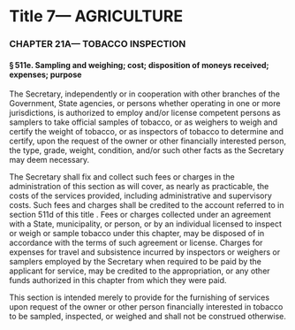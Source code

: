 
# Title 7— AGRICULTURE
### CHAPTER 21A— TOBACCO INSPECTION
#### § 511e. Sampling and weighing; cost; disposition of moneys received; expenses; purpose

The Secretary, independently or in cooperation with other branches of the Government, State agencies, or persons whether operating in one or more jurisdictions, is authorized to employ and/or license competent persons as samplers to take official samples of tobacco, or as weighers to weigh and certify the weight of tobacco, or as inspectors of tobacco to determine and certify, upon the request of the owner or other financially interested person, the type, grade, weight, condition, and/or such other facts as the Secretary may deem necessary.

The Secretary shall fix and collect such fees or charges in the administration of this section as will cover, as nearly as practicable, the costs of the services provided, including administrative and supervisory costs. Such fees and charges shall be credited to the account referred to in section 511d of this title . Fees or charges collected under an agreement with a State, municipality, or person, or by an individual licensed to inspect or weigh or sample tobacco under this chapter, may be disposed of in accordance with the terms of such agreement or license. Charges for expenses for travel and subsistence incurred by inspectors or weighers or samplers employed by the Secretary when required to be paid by the applicant for service, may be credited to the appropriation, or any other funds authorized in this chapter from which they were paid.

This section is intended merely to provide for the furnishing of services upon request of the owner or other person financially interested in tobacco to be sampled, inspected, or weighed and shall not be construed otherwise.
